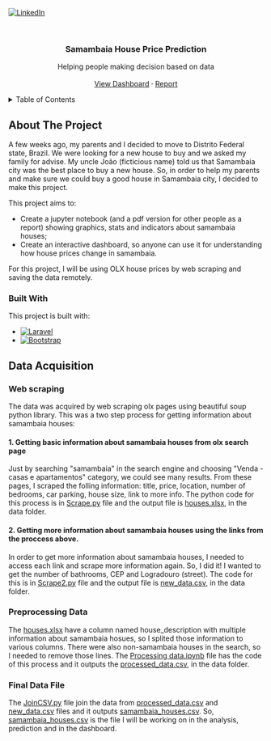 <!--
*** Comments here
-->

<!-- PROJECT SHIELDS -->
<!--
***
*** [![Contributors][contributors-shield]][contributors-url]
*** [![Forks][forks-shield]][forks-url]
*** [![Stargazers][stars-shield]][stars-url]
*** [![Issues][issues-shield]][issues-url]
*** [![MIT License][license-shield]][license-url]
-->

[![LinkedIn][linkedin-shield]][linkedin-url]


<!-- PROJECT LOGO -->
<br />
<div align="center">
  

  <h3 align="center">Samambaia House Price Prediction</h3>

  <p align="center">
    Helping people making decision based on data
    <br />
    <br />
    <a href="https://github.com/davi-santos/samambaia-house-price-prediction/">View Dashboard</a>
    ·
    <a href="https://github.com/davi-santos/samambaia-house-price-prediction/">Report</a>
  </p>
</div>

<!-- TABLE OF CONTENTS -->
<details>
  <summary>Table of Contents</summary>
  <ol>
    <li>
      <a href="#about-the-project">About The Project</a>
      <ul>
        <li><a href="#built-with">Built With</a></li>
      </ul>
    </li>
    <li>
      <a href='#Acquiring data'>Data acquisition</a>
    </li>
  </ol>
</details>



<!-- ABOUT THE PROJECT -->
## About The Project

A few weeks ago, my parents and I decided to move to Distrito Federal state, Brazil. We were looking for a new house to buy and we asked my family for advise. My uncle João (ficticious name) told us that Samambaia city was the best place to buy a new house. So, in order to help my parents and make sure we could buy a good house in Samambaia city, I decided to make this project.

This project aims to:
* Create a jupyter notebook (and a pdf version for other people as a report) showing graphics, stats and indicators about samambaia houses;
* Create an interactive dashboard, so anyone can use it for understanding how house prices change in samambaia.

For this project, I will be using OLX house prices by web scraping and saving the data remotely.


### Built With

This project is built with:

* [![Laravel][Laravel.com]][Laravel-url]
* [![Bootstrap][Bootstrap.com]][Bootstrap-url]


<!-- DATA ACQUISITION -->
## Data Acquisition
### Web scraping
The data was acquired by web scraping olx pages using beautiful soup python library. This was a two step process for getting information about samambaia houses:

#### 1. Getting basic information about samambaia houses from olx search page

Just by searching "samambaia" in the search engine and choosing "Venda - casas e apartamentos" category, we could see many results. From these pages, I scraped the folling information: title, price, location, number of bedrooms, car parking, house size, link to more info. The python code for this process is in [Scrape.py](https://github.com/davi-santos/samambaia-house-price-prediction/blob/main/Scraper.py) file and the output file is [houses.xlsx](https://github.com/davi-santos/samambaia-house-price-prediction/blob/main/data/houses.xlsx), in the data folder.

#### 2. Getting more information about samambaia houses using the links from the proccess above.

In order to get more information about samambaia houses, I needed to access each link and scrape more information again. So, I did it! I wanted to get the number of bathrooms, CEP and Logradouro (street). The code for this is in [Scrape2.py](https://github.com/davi-santos/samambaia-house-price-prediction/blob/main/Scraper2.py) file and the output file is [new_data.csv](https://github.com/davi-santos/samambaia-house-price-prediction/blob/main/data/new_data.csv), in the data folder.

### Preprocessing Data

The [houses.xlsx](https://github.com/davi-santos/samambaia-house-price-prediction/blob/main/data/houses.xlsx) have a column named house_description with multiple information about samambaia hosues, so I splited those information to various columns. There were also non-samambaia houses in the search, so I needed to remove those lines. The [Processing data.ipynb](https://github.com/davi-santos/samambaia-house-price-prediction/blob/main/Processing%20data.ipynb) file has the code of this process and it outputs the [processed_data.csv](https://github.com/davi-santos/samambaia-house-price-prediction/blob/main/data/processed_data.csv), in the data folder.

### Final Data File

The [JoinCSV.py](https://github.com/davi-santos/samambaia-house-price-prediction/blob/main/JoinCSV.py) file join the data from [processed_data.csv](https://github.com/davi-santos/samambaia-house-price-prediction/blob/main/data/processed_data.csv) and [new_data.csv](https://github.com/davi-santos/samambaia-house-price-prediction/blob/main/data/new_data.csv) files and it outputs [samambaia_houses.csv](https://github.com/davi-santos/samambaia-house-price-prediction/blob/main/data/samambaia_houses.csv). So, [samambaia_houses.csv](https://github.com/davi-santos/samambaia-house-price-prediction/blob/main/data/samambaia_houses.csv) is the file I will be working on in the analysis, prediction and in the dashboard.

<!-- MARKDOWN LINKS & IMAGES -->
<!-- https://www.markdownguide.org/basic-syntax/#reference-style-links -->
[contributors-shield]: https://img.shields.io/github/contributors/othneildrew/Best-README-Template.svg?style=for-the-badge
[contributors-url]: https://github.com/othneildrew/Best-README-Template/graphs/contributors
[forks-shield]: https://img.shields.io/github/forks/othneildrew/Best-README-Template.svg?style=for-the-badge
[forks-url]: https://github.com/othneildrew/Best-README-Template/network/members
[stars-shield]: https://img.shields.io/github/stars/othneildrew/Best-README-Template.svg?style=for-the-badge
[stars-url]: https://github.com/othneildrew/Best-README-Template/stargazers
[issues-shield]: https://img.shields.io/github/issues/othneildrew/Best-README-Template.svg?style=for-the-badge
[issues-url]: https://github.com/othneildrew/Best-README-Template/issues
[license-shield]: https://img.shields.io/github/license/othneildrew/Best-README-Template.svg?style=for-the-badge
[license-url]: https://github.com/othneildrew/Best-README-Template/blob/master/LICENSE.txt
[linkedin-shield]: https://img.shields.io/badge/-LinkedIn-black.svg?style=for-the-badge&logo=linkedin&colorB=555
[linkedin-url]: https://www.linkedin.com/in/davi-datascientist/
[product-screenshot]: images/screenshot.png
[Next.js]: https://img.shields.io/badge/next.js-000000?style=for-the-badge&logo=nextdotjs&logoColor=white
[Next-url]: https://nextjs.org/
[React.js]: https://img.shields.io/badge/React-20232A?style=for-the-badge&logo=react&logoColor=61DAFB
[React-url]: https://reactjs.org/
[Vue.js]: https://img.shields.io/badge/Vue.js-35495E?style=for-the-badge&logo=vuedotjs&logoColor=4FC08D
[Vue-url]: https://vuejs.org/
[Angular.io]: https://img.shields.io/badge/Angular-DD0031?style=for-the-badge&logo=angular&logoColor=white
[Angular-url]: https://angular.io/
[Svelte.dev]: https://img.shields.io/badge/Svelte-4A4A55?style=for-the-badge&logo=svelte&logoColor=FF3E00
[Svelte-url]: https://svelte.dev/
[Laravel.com]: https://img.shields.io/badge/Python-FFCC55?style=for-the-badge&logo=Python&logoColor=white
[Laravel-url]: https://laravel.com
[Bootstrap.com]: https://img.shields.io/badge/Bootstrap-563D7C?style=for-the-badge&logo=bootstrap&logoColor=white
[Bootstrap-url]: https://getbootstrap.com
[JQuery.com]: https://img.shields.io/badge/jQuery-0769AD?style=for-the-badge&logo=jquery&logoColor=white
[JQuery-url]: https://jquery.com 
